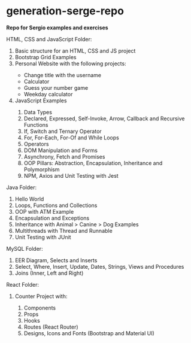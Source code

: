 # generation-serge-repo
<p><b>Repo for Sergio examples and exercises</b></p>

HTML, CSS and JavaScript Folder:
    <ol>
    	<li>Basic structure for an HTML, CSS and JS project</li>
    	<li>Bootstrap Grid Examples</li>
    	<li>Personal Website with the following projects:</li>
		<ul>
			<li>Change title with the username</li>
			<li>Calculator</li>
			<li>Guess your number game</li>
			<li>Weekday calculator</li>
		</ul>
    	<li>JavaScript Examples</li>
		<ol>
			<li>Data Types</li>
			<li>Declared, Expressed, Self-Invoke, Arrow, Callback and Recursive Functions</li>
			<li>If, Switch and Ternary Operator</li>
			<li>For, For-Each, For-Of and While Loops</li>
			<li>Operators</li>
			<li>DOM Manipulation and Forms</li>
			<li>Asynchrony, Fetch and Promises</li>
			<li>OOP Pillars: Abstraction, Encapsulation, Inheritance and Polymorphism</li>
			<li>NPM, Axios and Unit Testing with Jest</li>
		</ol>
    </ol>

Java Folder:
    <ol>
    	<li>Hello World</li>
	<li>Loops, Functions and Collections</li>
	<li>OOP with ATM Example</li>
	<li>Encapsulation and Exceptions</li>
	<li>Inheritance with Animal > Canine > Dog Examples</li>
	<li>Multithreads with Thread and Runnable</li>
	<li>Unit Testing with JUnit</li>
    </ol>

MySQL Folder:
    <ol>
    	<li>EER Diagram, Selects and Inserts</li>
    	<li>Select, Where, Insert, Update, Dates, Strings, Views and Procedures</li>
    	<li>Joins (Inner, Left and Right)</li>
    </ol>

React Folder:
    <ol>
    	<li>Counter Project with:</li>
		<ol>
			<li>Components</li>
			<li>Props</li>
			<li>Hooks</li>
			<li>Routes (React Router)</li>
			<li>Designs, Icons and Fonts (Bootstrap and Material UI)</li>
		</ol>
    </ol>